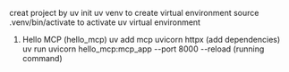 creat project by uv init
uv venv to create virtual environment
source .venv/bin/activate to activate uv virtual environment
1.  Hello MCP (hello_mcp)
    uv add mcp uvicorn httpx (add dependencies)
    uv run uvicorn hello_mcp:mcp_app --port 8000 --reload (running command)
